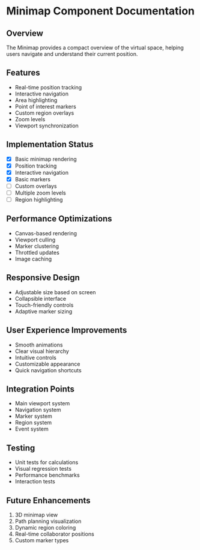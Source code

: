 # Minimap Component Documentation

## Overview
The Minimap provides a compact overview of the virtual space, helping users navigate and understand their current position.

## Features
- Real-time position tracking
- Interactive navigation
- Area highlighting
- Point of interest markers
- Custom region overlays
- Zoom levels
- Viewport synchronization

## Implementation Status
- [x] Basic minimap rendering
- [x] Position tracking
- [x] Interactive navigation
- [x] Basic markers
- [ ] Custom overlays
- [ ] Multiple zoom levels
- [ ] Region highlighting

## Performance Optimizations
- Canvas-based rendering
- Viewport culling
- Marker clustering
- Throttled updates
- Image caching

## Responsive Design
- Adjustable size based on screen
- Collapsible interface
- Touch-friendly controls
- Adaptive marker sizing

## User Experience Improvements
- Smooth animations
- Clear visual hierarchy
- Intuitive controls
- Customizable appearance
- Quick navigation shortcuts

## Integration Points
- Main viewport system
- Navigation system
- Marker system
- Region system
- Event system

## Testing
- Unit tests for calculations
- Visual regression tests
- Performance benchmarks
- Interaction tests

## Future Enhancements
1. 3D minimap view
2. Path planning visualization
3. Dynamic region coloring
4. Real-time collaborator positions
5. Custom marker types
